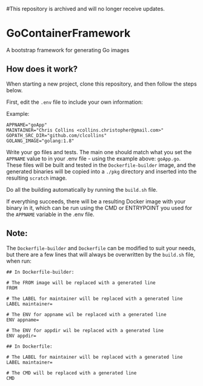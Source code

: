 #This repository is archived and will no longer receive updates.

GoContainerFramework
====================

A bootstrap framework for generating Go images

## How does it work?

When starting a new project, clone this repository, and then follow the steps below.

First, edit the `.env` file to include your own information:

Example:

```
APPNAME="goApp"
MAINTAINER="Chris Collins <collins.christopher@gmail.com>"
GOPATH_SRC_DIR="github.com/clcollins"
GOLANG_IMAGE="golang:1.8"
```

Write your go files and tests.  The main one should match what you set the `APPNAME` value to in your .env file - using the example above: `goApp.go`.  These files will be built and tested in the `Dockerfile-builder` image, and the generated binaries will be copied into a `./pkg` directory and inserted into the resulting `scratch` image.

Do all the building automatically by running the `build.sh` file.

If everything succeeds, there will be a resulting Docker image with your binary in it, which can be run using the CMD or ENTRYPOINT you used for the `APPNAME` variable in the .env file.

## Note:

The `Dockerfile-builder` and `Dockerfile` can be modified to suit your needs, but there are a few lines that will always be overwritten by the `build.sh` file, when run:

```
## In Dockerfile-builder:

# The FROM image will be replaced with a generated line
FROM

# The LABEL for maintainer will be replaced with a generated line
LABEL maintainer=

# The ENV for appname wil be replaced with a generated line
ENV appname=

# The ENV for appdir wil be replaced with a generated line
ENV appdir=

## In Dockerfile:

# The LABEL for maintainer will be replaced with a generated line
LABEL maintainer=

# The CMD will be replaced with a generated line
CMD
```
